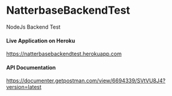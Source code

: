# NatterbaseBackendTest
NodeJs Backend Test


#### Live Application on Heroku

https://natterbasebackendtest.herokuapp.com


#### API Documentation

https://documenter.getpostman.com/view/6694339/SVtVU8J4?version=latest
